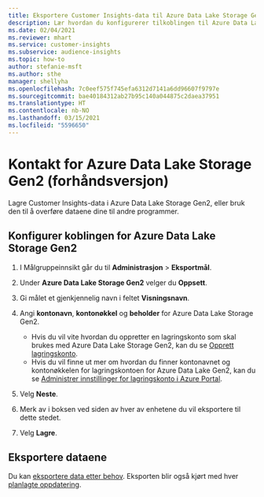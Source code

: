 ```yaml
---
title: Eksportere Customer Insights-data til Azure Data Lake Storage Gen2
description: Lær hvordan du konfigurerer tilkoblingen til Azure Data Lake Storage Gen2.
ms.date: 02/04/2021
ms.reviewer: mhart
ms.service: customer-insights
ms.subservice: audience-insights
ms.topic: how-to
author: stefanie-msft
ms.author: sthe
manager: shellyha
ms.openlocfilehash: 7c0eef575f745efa6312d7141a6dd96607f9797e
ms.sourcegitcommit: bae40184312ab27b95c140a044875c2daea37951
ms.translationtype: HT
ms.contentlocale: nb-NO
ms.lasthandoff: 03/15/2021
ms.locfileid: "5596650"
---
```

# <a name="connector-for-azure-data-lake-storage-gen2-preview"></a>Kontakt for Azure Data Lake Storage Gen2 (forhåndsversjon)

Lagre Customer Insights-data i Azure Data Lake Storage Gen2, eller bruk den til å overføre dataene dine til andre programmer.

## <a name="configure-the-connector-for-azure-data-lake-storage-gen2"></a>Konfigurer koblingen for Azure Data Lake Storage Gen2

1. I Målgruppeinnsikt går du til **Administrasjon** > **Eksportmål**.

1. Under **Azure Data Lake Storage Gen2** velger du **Oppsett**.

1. Gi målet et gjenkjennelig navn i feltet **Visningsnavn**.

1. Angi **kontonavn**, **kontonøkkel** og **beholder** for Azure Data Lake Storage Gen2.
    - Hvis du vil vite hvordan du oppretter en lagringskonto som skal brukes med Azure Data Lake Storage Gen2, kan du se [Opprett lagringskonto](/azure/storage/blobs/create-data-lake-storage-account). 
    - Hvis du vil finne ut mer om hvordan du finner kontonavnet og kontonøkkelen for lagringskontoen for Azure Data Lake Gen2, kan du se [Administrer innstillinger for lagringskonto i Azure Portal](/azure/storage/common/storage-account-manage).

1. Velg **Neste**.

1. Merk av i boksen ved siden av hver av enhetene du vil eksportere til dette stedet.

1. Velg **Lagre**.

## <a name="export-the-data"></a>Eksportere dataene

Du kan [eksportere data etter behov](export-destinations.md#export-data-on-demand). Eksporten blir også kjørt med hver [planlagte oppdatering](system.md#schedule-tab).